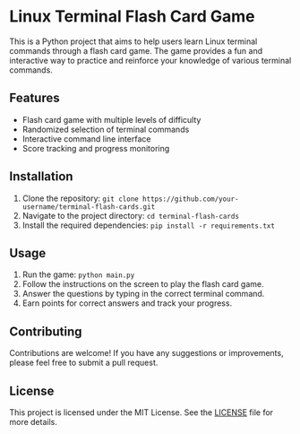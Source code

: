 # Linux Terminal Flash Card Game

This is a Python project that aims to help users learn Linux terminal commands through a flash card game. The game provides a fun and interactive way to practice and reinforce your knowledge of various terminal commands.

## Features

- Flash card game with multiple levels of difficulty
- Randomized selection of terminal commands
- Interactive command line interface
- Score tracking and progress monitoring

## Installation

1. Clone the repository: `git clone https://github.com/your-username/terminal-flash-cards.git`
2. Navigate to the project directory: `cd terminal-flash-cards`
3. Install the required dependencies: `pip install -r requirements.txt`

## Usage

1. Run the game: `python main.py`
2. Follow the instructions on the screen to play the flash card game.
3. Answer the questions by typing in the correct terminal command.
4. Earn points for correct answers and track your progress.

## Contributing

Contributions are welcome! If you have any suggestions or improvements, please feel free to submit a pull request.

## License

This project is licensed under the MIT License. See the [LICENSE](LICENSE) file for more details.
